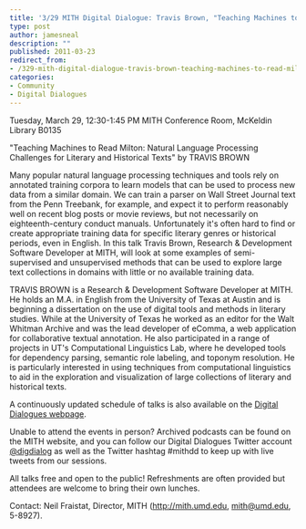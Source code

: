 ```yaml
---
title: '3/29 MITH Digital Dialogue: Travis Brown, "Teaching Machines to Read Milton: Natural Language Processing Challenges for Literary and Historical Texts"'
type: post
author: jamesneal
description: ""
published: 2011-03-23
redirect_from: 
- /329-mith-digital-dialogue-travis-brown-teaching-machines-to-read-milton-natural-language-processing-challenges-for-literary-and-historical-texts/
categories:
- Community
- Digital Dialogues
---
```

Tuesday, March 29, 12:30-1:45 PM MITH Conference Room, McKeldin Library B0135

"Teaching Machines to Read Milton: Natural Language Processing Challenges for Literary and Historical Texts" by TRAVIS BROWN

Many popular natural language processing techniques and tools rely on annotated training corpora to learn models that can be used to process new data from a similar domain. We can train a parser on Wall Street Journal text from the Penn Treebank, for example, and expect it to perform reasonably well on recent blog posts or movie reviews, but not necessarily on eighteenth-century conduct manuals. Unfortunately it's often hard to find or create appropriate training data for specific literary genres or historical periods, even in English. In this talk Travis Brown, Research & Development Software Developer at MITH, will look at some examples of semi-supervised and unsupervised methods that can be used to explore large text collections in domains with little or no available training data.

TRAVIS BROWN is a Research & Development Software Developer at MITH. He holds an M.A. in English from the University of Texas at Austin and is beginning a dissertation on the use of digital tools and methods in literary studies. While at the University of Texas he worked as an editor for the Walt Whitman Archive and was the lead developer of eComma, a web application for collaborative textual annotation. He also participated in a range of projects in UT's Computational Linguistics Lab, where he developed tools for dependency parsing, semantic role labeling, and toponym resolution. He is particularly interested in using techniques from computational linguistics to aid in the exploration and visualization of large collections of literary and historical texts.

A continuously updated schedule of talks is also available on the [Digital Dialogues webpage](http://mith.umd.edu/podcast/).

Unable to attend the events in person? Archived podcasts can be found on the MITH website, and you can follow our Digital Dialogues Twitter account [@digdialog](http://www.twitter.com/digdialog) as well as the Twitter hashtag #mithdd to keep up with live tweets from our sessions.

All talks free and open to the public! Refreshments are often provided but attendees are welcome to bring their own lunches.

Contact: Neil Fraistat, Director, MITH (<http://mith.umd.edu>, mith@umd.edu, 5-8927).
